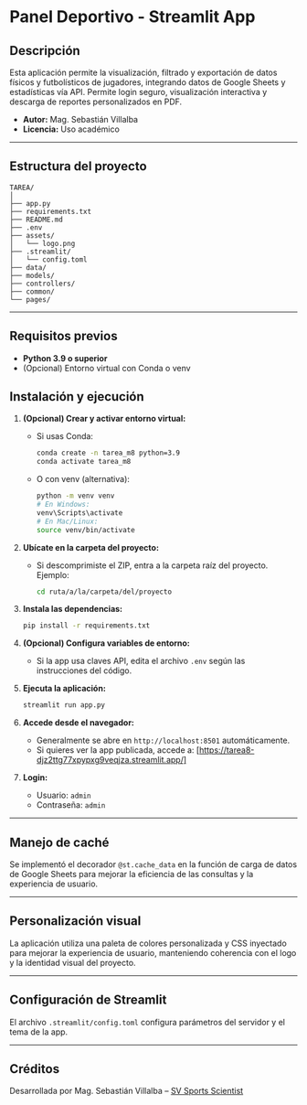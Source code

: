 # Panel Deportivo - Streamlit App

## Descripción

Esta aplicación permite la visualización, filtrado y exportación de datos físicos y futbolísticos de jugadores, integrando datos de Google Sheets y estadísticas vía API. Permite login seguro, visualización interactiva y descarga de reportes personalizados en PDF.

- **Autor:** Mag. Sebastián Villalba
- **Licencia:** Uso académico

---

## Estructura del proyecto

```plaintext
TAREA/
│
├── app.py
├── requirements.txt
├── README.md
├── .env
├── assets/
│   └── logo.png
├── .streamlit/
│   └── config.toml
├── data/
├── models/
├── controllers/
├── common/
└── pages/
```


---

## Requisitos previos

- **Python 3.9 o superior**
- (Opcional) Entorno virtual con Conda o venv

## Instalación y ejecución

1. **(Opcional) Crear y activar entorno virtual:**
    - Si usas Conda:
      ```bash
      conda create -n tarea_m8 python=3.9
      conda activate tarea_m8
      ```
    - O con venv (alternativa):
      ```bash
      python -m venv venv
      # En Windows:
      venv\Scripts\activate
      # En Mac/Linux:
      source venv/bin/activate
      ```

2. **Ubícate en la carpeta del proyecto:**
    - Si descomprimiste el ZIP, entra a la carpeta raíz del proyecto. Ejemplo:
      ```bash
      cd ruta/a/la/carpeta/del/proyecto
      ```

3. **Instala las dependencias:**
    ```bash
    pip install -r requirements.txt
    ```

4. **(Opcional) Configura variables de entorno:**
    - Si la app usa claves API, edita el archivo `.env` según las instrucciones del código.

5. **Ejecuta la aplicación:**
    ```bash
    streamlit run app.py
    ```

6. **Accede desde el navegador:**
    - Generalmente se abre en `http://localhost:8501` automáticamente.
    - Si quieres ver la app publicada, accede a:
      [https://tarea8-djz2ttg77xpypxg9veqjza.streamlit.app/]

7. **Login:**
    - Usuario: `admin`
    - Contraseña: `admin`
	
---

## Manejo de caché

Se implementó el decorador `@st.cache_data` en la función de carga de datos de Google Sheets para mejorar la eficiencia de las consultas y la experiencia de usuario.

---

## Personalización visual

La aplicación utiliza una paleta de colores personalizada y CSS inyectado para mejorar la experiencia de usuario, manteniendo coherencia con el logo y la identidad visual del proyecto.

---

## Configuración de Streamlit

El archivo `.streamlit/config.toml` configura parámetros del servidor y el tema de la app.

---

## Créditos

Desarrollada por Mag. Sebastián Villalba – [SV Sports Scientist](sebastiangvillalba@gmail.com)